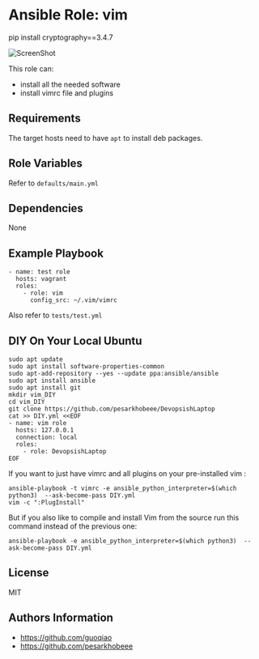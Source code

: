 Ansible Role: vim
=========

pip install cryptography==3.4.7

![ScreenShot](https://raw.github.com/DevopsishFriends/DevopsishVim/master/screenshot.png)

This role can:

- install all the needed software
- install vimrc file and plugins

Requirements
------------

The target hosts need to have `apt` to install deb packages.

Role Variables
--------------

Refer to `defaults/main.yml`

Dependencies
------------

None

Example Playbook
----------------

    - name: test role
      hosts: vagrant
      roles:
        - role: vim
          config_src: ~/.vim/vimrc

Also refer to `tests/test.yml`

DIY On Your Local Ubuntu
-----------------------

```
sudo apt update
sudo apt install software-properties-common
sudo apt-add-repository --yes --update ppa:ansible/ansible
sudo apt install ansible
sudo apt install git
mkdir vim_DIY
cd vim_DIY
git clone https://github.com/pesarkhobeee/DevopsishLaptop
cat >> DIY.yml <<EOF
- name: vim role
  hosts: 127.0.0.1
  connection: local
  roles:
    - role: DevopsishLaptop
EOF
```

If you want to just have vimrc and all plugins on your pre-installed vim :

```
ansible-playbook -t vimrc -e ansible_python_interpreter=$(which python3)  --ask-become-pass DIY.yml
vim -c ":PlugInstall" 
```

But if you also like to compile and install Vim from the source run this command instead of the previous one:

```
ansible-playbook -e ansible_python_interpreter=$(which python3)  --ask-become-pass DIY.yml
```


License
-------

MIT

Authors Information
------------------

* https://github.com/guoqiao
* https://github.com/pesarkhobeee

